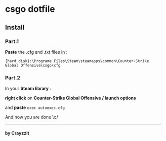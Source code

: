 # csgo dotfile

## Install
### Part.1
**Paste** the .cfg and .txt files in :

`{hard disk}:\Programe Files\Steam\steamapps\common\Counter-Strike Global Offensive\csgo\cfg`

### Part.2
In your **Steam library** :

**right click** on **Counter-Strike Global Offensive / launch options**

and **paste** `exec autoexec.cfg`


And now you are done \o/

---

#### by Crayzzit
